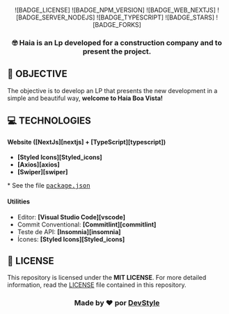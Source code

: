

<div align="center">

![BADGE_LICENSE] ![BADGE_NPM_VERSION] ![BADGE_WEB_NEXTJS] ![BADGE_SERVER_NODEJS] ![BADGE_TYPESCRIPT] ![BADGE_STARS] ![BADGE_FORKS]

</div>

<h3 align="center">

🤓 Haia is an Lp developed for a construction company and to present the project.

</h3>

## **🚀 OBJECTIVE**

The objective is to develop an LP that presents the new development in a simple and beautiful way, **welcome to Haia Boa Vista!**

<!-- 
  ...
  Local Reservado para o GIF do projeto rodando.
  ...
-->
## **💻 TECHNOLOGIES**


#### **Website** ([NextJs][nextjs] + [TypeScript][typescript])

  - **[Styled Icons][Styled_icons]**
  - **[Axios][axios]**
  - **[Swiper][swiper]**


  \* See the file <kbd>[package.json](./package.json)</kbd>

#### **Utilities**

- Editor: **[Visual Studio Code][vscode]**
- Commit Conventional: **[Commitlint][commitlint]**
- Teste de API: **[Insomnia][insomnia]**
- Ícones: **[Styled Icons][Styled_icons]**

## **📜 LICENSE**

This repository is licensed under the **MIT LICENSE**. For more detailed information, read the [LICENSE](./LICENSE) file contained in this repository.

<h3 align="center">
Made by ❤️ por <a href="https://github.com/DevStyleDigital/">DevStyle</a>
<br><br>
</h3>
